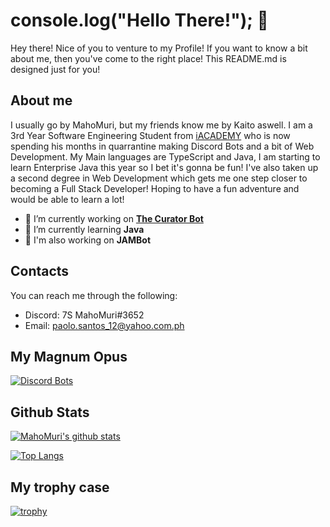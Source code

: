 # console.log("Hello There!"); 👋
 Hey there! Nice of you to venture to my Profile! If you want to know a bit about me, then you've come to the right place! This README.md is designed just for you!
 
 ## About me
 I usually go by MahoMuri, but my friends know me by Kaito aswell. I am a 3rd Year Software Engineering Student from [iACADEMY](https://iacademy.edu.ph/index.php) who is now spending his months in quarrantine making Discord Bots and a bit of Web Development. My Main languages are TypeScript and Java, I am starting to learn Enterprise Java this year so I bet it's gonna be fun! I've also taken up a second degree in Web Development which gets me one step closer to becoming a Full Stack Developer! Hoping to have a fun adventure and would be able to learn a lot!
 
- 🔭 I’m currently working on [__The Curator Bot__](https://top.gg/bot/816152179101663312)
- 🌱 I’m currently learning __Java__
- 🔭 I'm also working on __JAMBot__

## Contacts
You can reach me through the following:
 - Discord: 7S MahoMuri#3652
 - Email: paolo.santos_12@yahoo.com.ph

## My Magnum Opus
[![Discord Bots](https://top.gg/api/widget/816152179101663312.svg)](https://top.gg/bot/816152179101663312)

## Github Stats

[![MahoMuri's github stats](https://github-readme-stats.vercel.app/api?username=mahomuri&show_icons=true&theme=dark&include_all_commits=true)](https://github.com/anuraghazra/github-readme-stats)

[![Top Langs](https://github-readme-stats.vercel.app/api/top-langs/?username=mahomuri&theme=dark)](https://github.com/anuraghazra/github-readme-stats)

## My trophy case
[![trophy](https://github-profile-trophy.vercel.app/?username=mahomuri&theme=discord)](https://github.com/ryo-ma/github-profile-trophy)

 
<!--
**MahoMuri/MahoMuri** is a ✨ _special_ ✨ repository because its `README.md` (this file) appears on your GitHub profile.

Here are some ideas to get you started:

- 🔭 I’m currently working on ...
- 🌱 I’m currently learning ...
- 👯 I’m looking to collaborate on ...
- 🤔 I’m looking for help with ...
- 💬 Ask me about ...
- 📫 How to reach me: ...
- 😄 Pronouns: ...
- ⚡ Fun fact: ...
-->
